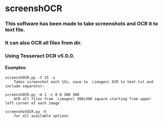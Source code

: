 # screenshOCR

### This software has been made to take screenshots and OCR it to text file. 

### It can also OCR all files from dir.

### Using Tesseract OCR v5.0.0.

#### Examples:
    screenshOCR.py -t 15 -s
        Takes screenshot each 15s, save to .\images\ OCR to text.txt and include separator:
    
    screenshOCR.py -m 1 -c 0 0 300 300
        OCR all files from .\images\ 300x300 square starting from upper left corner of each image
    
    screenshotOCR.py -h 
        for all available options
